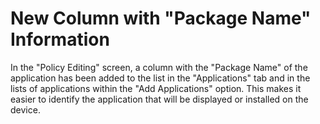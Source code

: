 # New Column with "Package Name" Information

In the "Policy Editing" screen, a column with the "Package Name" of the application has been added to the list in the "Applications" tab and in the lists of applications within the "Add Applications" option. This makes it easier to identify the application that will be displayed or installed on the device.
